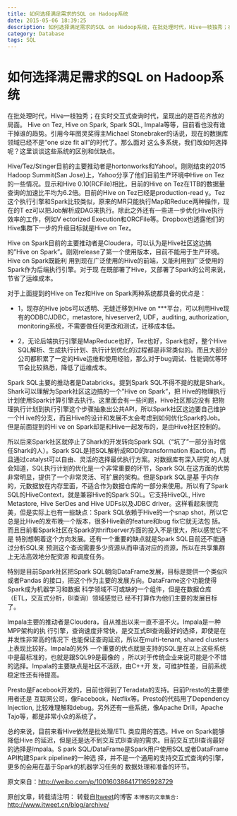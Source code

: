 ```yaml
---
title: 如何选择满足需求的SQL on Hadoop系统
date: 2015-05-06 18:39:25
description: 如何选择满足需求的SQL on Hadoop系统，在批处理时代，Hive一枝独秀；在实时交互式查询时代，呈现出的是百花齐放的局面。
category: Database
tags: SQL
---
```

# 如何选择满足需求的SQL on Hadoop系统

在批处理时代，Hive一枝独秀；在实时交互式查询时代，呈现出的是百花齐放的局面。
Hive on Tez, Hive on Spark, Spark SQL, 
Impala等等，目前看也没有谁干掉谁的趋势。引用今年图灵奖得主Michael 
Stonebraker的话说，现在的数据库领域已经不是”one size fit all”的时代了。那么面对
这么多系统，我们改如何选择呢？这里谈谈这些系统的区别和优缺点。

Hive/Tez/Stinger目前的主要推动者是hortonworks和Yahoo!。刚刚结束的2015 Hadoop 
Summit(San Jose)上，Yahoo分享了他们目前生产环境中Hive on 
Tez的一些情况。显示和Hive 0.10(RCFile)相比，目前的Hive on 
Tez在1TB的数据量查询的加速比平均为6.2倍。目前的Hive on Tez已经是production-read
y。Tez这个执行引擎和Spark比较类似，原来的MR只能执行Map和Reduce两种操作，现在的T
ez可以把Job解析成DAG来执行。除此之外还有一些进一步优化Hive执行效率的工作，例如V
ectorized 
Execution和ORCFile等。Dropbox也透露他们的Hive集群下一步的升级目标就是Hive on 
Tez。

Hive on Spark目前的主要推动者是Cloudera，可以认为是Hive社区这边搞的”Hive on 
Spark”。刚刚release了第一个使用版本，目前不能用于生产环境。Hive on Spark既能利
用到现在广泛使用的Hive的前端，又能利用到广泛使用的Spark作为后端执行引擎。对于现
在既部署了Hive，又部署了Spark的公司来说，节省了运维成本。

对于上面提到的Hive on Tez和Hive on Spark两种系统都具备的优点是：

- 1，现存的Hive jobs可以透明、无缝迁移到Hive on ***平台，可以利用Hive现有的ODBC/JDBC，metastore, hiveserver2, UDF，auditing, authorization, monitoring系统，不需要做任何更改和测试，迁移成本低。

- 2，无论后端执行引擎是MapReduce也好，Tez也好，Spark也好，整个Hive SQL解析、生成执行计划、执行计划优化的过程都是非常类似的。而且大部分公司都积累了一定的Hive运维和使用经验，那么对于bug调试、性能调优等环节会比较熟悉，降低了运维成本。

Spark SQL主要的推动者是Databricks。提到Spark 
SQL不得不提的就是Shark。Shark可以理解为Spark社区这边搞的一个”Hive on Spark”，把
Hive的物理执行计划使用Spark计算引擎去执行。这里面会有一些问题，Hive社区那边没有
把物理执行计划到执行引擎这个步骤抽象出公共API，所以Spark社区这边要自己维护一个H
ive的分支，而且Hive的设计和发展不太会考虑到如何优化Spark的Job。但是前面提到的Hi
ve on Spark却是和Hive一起发布的，是由Hive社区控制的。

所以后来Spark社区就停止了Shark的开发转向Spark 
SQL（“坑了”一部分当时信任Shark的人）。Spark SQL是把SQL解析成RDD的transformation
和action，而且通过catalyst可以自由、灵活的选择最优执行方案。对数据库有深入研究
的人就会知道，SQL执行计划的优化是一个非常重要的环节，Spark 
SQL在这方面的优势非常明显，提供了一个非常灵活、可扩展的架构。但是Spark SQL是基
于内存的，元数据放在内存里面，不适合作为数据仓库的一部分来使用。所以有了Spark 
SQL的HiveContext，就是兼容Hive的Spark SQL。它支持HiveQL, Hive Metastore, Hive 
SerDes and Hive UDFs以及JDBC 
driver。这样看起来很完美，但是实际上也有一些缺点：Spark SQL依赖于Hive的一个snap
shot，所以它总是比Hive的发布晚一个版本，很多Hive新的feature和bug fix它就无法包
括。而且目前看Spark社区在Spark的thriftserver方面的投入不是很大，所以感觉它不是
特别想朝着这个方向发展。还有一个重要的缺点就是Spark SQL目前还不能通过分析SQL来
预测这个查询需要多少资源从而申请对应的资源，所以在共享集群上无法高效地分配资源
和调度任务。

特别是目前Spark社区把Spark SQL朝向DataFrame发展，目标是提供一个类似R或者Pandas
的接口，把这个作为主要的发展方向。DataFrame这个功能使得Spark成为机器学习和数据
科学领域不可或缺的一个组件，但是在数据仓库（ETL，交互式分析，BI查询）领域感觉已
经不打算作为他们主要的发展目标了。

Impala主要的推动者是Cloudera，自从推出以来一直不温不火。Impala是一种MPP架构的执
行引擎，查询速度非常快，是交互式BI查询最好的选择，即使是在并发性非常高的情况下
也能保证查询延迟，所以在multi-tenant, shared clusters上表现比较好。Impala的另外
一个重要的优点就是支持的SQL是在以上这些系统中是最标准的，也就是跟SQL99是最像的
，所以对于传统企业来说可能是个不错的选择。Impala的主要缺点是社区不活跃，由C++开
发，可维护性差，目前系统稳定性还有待提高。

Presto是Facebook开发的，目前也得到了Teradata的支持。目前Presto的主要使用者还是
互联网公司，像Facebook，Netflix等。Presto的代码用了Dependency Injection, 
比较难理解和debug。另外还有一些系统，像Apache Drill，Apache 
Tajo等，都是非常小众的系统了。

总的来说，目前来看Hive依然是批处理/ETL 类应用的首选。Hive on Spark能够降低Hive
的延迟，但是还是达不到交互式BI查询的需求。目前交互式BI查询最好的选择是Impala。S
park SQL/DataFrame是Spark用户使用SQL或者DataFrame API构建Spark pipeline的一种选
择，并不是一个通用的支持交互式查询的引擎，更多的会用在基于Spark的机器学习任务的
数据处理和准备的环节。

原文来自：http://weibo.com/p/1001603864171165928729

原创文章，转载请注明： 转载自[Itweet](http://www.itweet.cn)的博客
`本博客的文章集合:` http://www.itweet.cn/blog/archive/